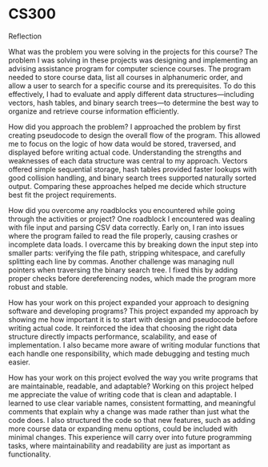 # CS300
Reflection

What was the problem you were solving in the projects for this course?
The problem I was solving in these projects was designing and implementing an advising assistance program for computer science courses. The program needed to store course data, list all courses in alphanumeric order, and allow a user to search for a specific course and its prerequisites. To do this effectively, I had to evaluate and apply different data structures—including vectors, hash tables, and binary search trees—to determine the best way to organize and retrieve course information efficiently.

How did you approach the problem?
I approached the problem by first creating pseudocode to design the overall flow of the program. This allowed me to focus on the logic of how data would be stored, traversed, and displayed before writing actual code. Understanding the strengths and weaknesses of each data structure was central to my approach. Vectors offered simple sequential storage, hash tables provided faster lookups with good collision handling, and binary search trees supported naturally sorted output. Comparing these approaches helped me decide which structure best fit the project requirements.

How did you overcome any roadblocks you encountered while going through the activities or project?
One roadblock I encountered was dealing with file input and parsing CSV data correctly. Early on, I ran into issues where the program failed to read the file properly, causing crashes or incomplete data loads. I overcame this by breaking down the input step into smaller parts: verifying the file path, stripping whitespace, and carefully splitting each line by commas. Another challenge was managing null pointers when traversing the binary search tree. I fixed this by adding proper checks before dereferencing nodes, which made the program more robust and stable.

How has your work on this project expanded your approach to designing software and developing programs?
This project expanded my approach by showing me how important it is to start with design and pseudocode before writing actual code. It reinforced the idea that choosing the right data structure directly impacts performance, scalability, and ease of implementation. I also became more aware of writing modular functions that each handle one responsibility, which made debugging and testing much easier.

How has your work on this project evolved the way you write programs that are maintainable, readable, and adaptable?
Working on this project helped me appreciate the value of writing code that is clean and adaptable. I learned to use clear variable names, consistent formatting, and meaningful comments that explain why a change was made rather than just what the code does. I also structured the code so that new features, such as adding more course data or expanding menu options, could be included with minimal changes. This experience will carry over into future programming tasks, where maintainability and readability are just as important as functionality.
